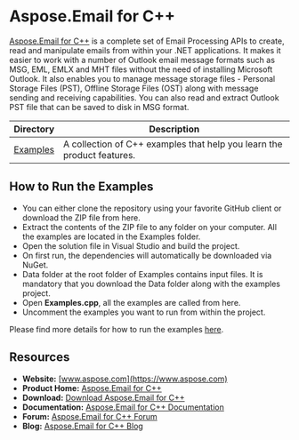 # Aspose.Email for C++

[Aspose.Email for C++](https://products.aspose.com/email/cpp) is a complete set of Email Processing APIs to create, read and manipulate emails from within your .NET applications. It makes it easier to work with a number of Outlook email message formats such as MSG, EML, EMLX and MHT files without the need of installing Microsoft Outlook. It also enables you to manage message storage files - Personal Storage Files (PST), Offline Storage Files (OST) along with message sending and receiving capabilities. You can also read and extract Outlook PST file that can be saved to disk in MSG format.

Directory | Description
--------- | -----------
[Examples](Examples)  | A collection of C++ examples that help you learn the product features.

## How to Run the Examples

* You can either clone the repository using your favorite GitHub client or download the ZIP file from here.
* Extract the contents of the ZIP file to any folder on your computer. All the examples are located in the Examples folder.
* Open the solution file in Visual Studio and build the project.
* On first run, the dependencies will automatically be downloaded via NuGet.
* Data folder at the root folder of Examples contains input files. It is mandatory that you download the Data folder along with the examples project.
* Open **Examples.cpp**, all the examples are called from here.
* Uncomment the examples you want to run from within the project.

Please find more details for how to run the examples [here](https://docs.aspose.com/display/emailcpp/How+to+Run+the+Examples).

## Resources

* **Website:** [www.aspose.com](https://www.aspose.com)
* **Product Home:** [Aspose.Email for C++](https://products.aspose.com/email/cpp)
* **Download:** [Download Aspose.Email for C++](https://downloads.aspose.com/email/cpp)
* **Documentation:** [Aspose.Email for C++ Documentation](https://docs.aspose.com/display/emailcpp/Home)
* **Forum:** [Aspose.Email for C++ Forum](https://forum.aspose.com/c/email)
* **Blog:** [Aspose.Email for C++ Blog](https://blog.aspose.com/category/email/)
